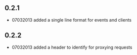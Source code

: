 ## 0.2.1
* 07032013 added a single line format for events and clients

## 0.2.2
* 07032013 added a header to identify for proxying requests
